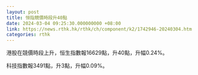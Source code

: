 ```yaml
---
layout: post
title: 恒指競價時段升40點
date: 2024-03-04 09:25:30.000000000 +08:00
link: https://news.rthk.hk/rthk/ch/component/k2/1742946-20240304.htm
categories: rthk
---
```


港股在競價時段上升，恒生指數報16629點，升40點，升幅0.24%。

科技指數報3491點，升3點，升幅0.09%。
